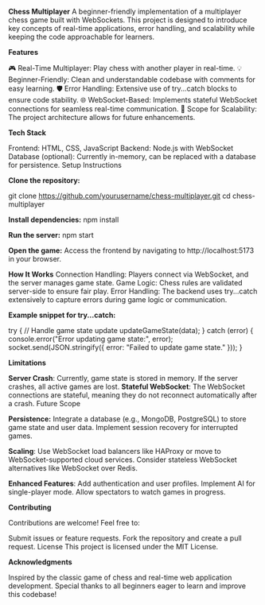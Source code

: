 **Chess Multiplayer**
A beginner-friendly implementation of a multiplayer chess game built with WebSockets. This project is designed to introduce key concepts of real-time applications, error handling, and scalability while keeping the code approachable for learners.

**Features**

🎮 Real-Time Multiplayer: Play chess with another player in real-time.
💡 Beginner-Friendly: Clean and understandable codebase with comments for easy learning.
🛡️ Error Handling: Extensive use of try...catch blocks to ensure code stability.
🌐 WebSocket-Based: Implements stateful WebSocket connections for seamless real-time communication.
🔄 Scope for Scalability: The project architecture allows for future enhancements.

**Tech Stack**

Frontend: HTML, CSS, JavaScript
Backend: Node.js with WebSocket
Database (optional): Currently in-memory, can be replaced with a database for persistence.
Setup Instructions

**Clone the repository:**

git clone https://github.com/yourusername/chess-multiplayer.git
cd chess-multiplayer

**Install dependencies:**
npm install

**Run the server:**
npm start

**Open the game:**
Access the frontend by navigating to http://localhost:5173 in your browser.

**How It Works**
Connection Handling: Players connect via WebSocket, and the server manages game state.
Game Logic: Chess rules are validated server-side to ensure fair play.
Error Handling: The backend uses try...catch extensively to capture errors during game logic or communication.

**Example snippet for try...catch:**

try {
  // Handle game state update
  updateGameState(data);
} catch (error) {
  console.error("Error updating game state:", error);
  socket.send(JSON.stringify({ error: "Failed to update game state." }));
}

**Limitations**

**Server Crash**: Currently, game state is stored in memory. If the server crashes, all active games are lost.
**Stateful WebSocket**: The WebSocket connections are stateful, meaning they do not reconnect automatically after a crash.
Future Scope

**Persistence:**
Integrate a database (e.g., MongoDB, PostgreSQL) to store game state and user data.
Implement session recovery for interrupted games.

**Scaling**:
Use WebSocket load balancers like HAProxy or move to WebSocket-supported cloud services.
Consider stateless WebSocket alternatives like WebSocket over Redis.

**Enhanced Features**:
Add authentication and user profiles.
Implement AI for single-player mode.
Allow spectators to watch games in progress.

**Contributing**

Contributions are welcome! Feel free to:

Submit issues or feature requests.
Fork the repository and create a pull request.
License
This project is licensed under the MIT License.

**Acknowledgments**

Inspired by the classic game of chess and real-time web application development.
Special thanks to all beginners eager to learn and improve this codebase!
